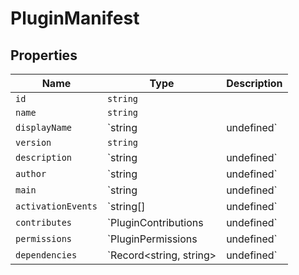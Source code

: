 # PluginManifest

## Properties

| Name | Type | Description |
|------|------|-------------|
| `id` | `string` |  |
| `name` | `string` |  |
| `displayName` | `string | undefined` |  |
| `version` | `string` |  |
| `description` | `string | undefined` |  |
| `author` | `string | undefined` |  |
| `main` | `string | undefined` |  |
| `activationEvents` | `string[] | undefined` |  |
| `contributes` | `PluginContributions | undefined` |  |
| `permissions` | `PluginPermissions | undefined` |  |
| `dependencies` | `Record<string, string> | undefined` |  |


